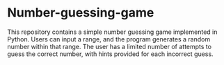 # Number-guessing-game
This repository contains a simple number guessing game implemented in Python. Users can input a range, and the program generates a random number within that range. The user has a limited number of attempts to guess the correct number, with hints provided for each incorrect guess.
